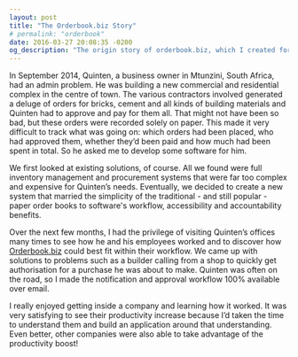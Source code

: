 ```yaml
---
layout: post
title: "The Orderbook.biz Story"
# permalink: "orderbook"
date: 2016-03-27 20:08:35 -0200
og_description: "The origin story of orderbook.biz, which I created for small South African businesses"
---
```


In September 2014, Quinten, a business owner in Mtunzini, South Africa, had an admin problem. He was building a new commercial and residential complex in the centre of town. The various contractors involved generated a deluge of orders for bricks, cement and all kinds of building materials and Quinten had to approve and pay for them all. That might not have been so bad, but these orders were recorded solely on paper. This made it very difficult to track what was going on: which orders had been placed, who had approved them, whether they’d been paid and how much had been spent in total. So he asked me to develop some software for him.

We first looked at existing solutions, of course. All we found were full inventory management and procurement systems that were far too complex and expensive for Quinten’s needs. Eventually, we decided to create a new system that married the simplicity of the traditional - and still popular - paper order books to software's workflow, accessibility and accountability benefits.

Over the next few months, I had the privilege of visiting Quinten’s offices many times to see how he and his employees worked and to discover how [Orderbook.biz](https://orderbook.biz) could best fit within their workflow. We came up with solutions to problems such as a builder calling from a shop to quickly get authorisation for a purchase he was about to make. Quinten was often on the road, so I made the notification and approval workflow 100% available over email.

I really enjoyed getting inside a company and learning how it worked. It was very satisfying to see their productivity increase because I’d taken the time to understand them and build an application around that understanding. Even better, other companies were also able to take advantage of the productivity boost!
